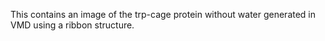 This contains an image of the trp-cage protein without water generated in VMD using a ribbon structure. 
